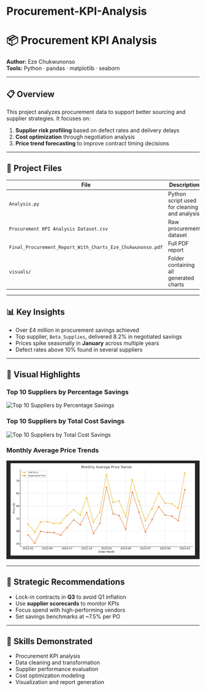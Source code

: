 # Procurement-KPI-Analysis

# 📦 Procurement KPI Analysis  
**Author:** Eze Chukwunonso  
**Tools:** Python · pandas · matplotlib · seaborn   

---

## 📋 Overview

This project analyzes procurement data to support better sourcing and supplier strategies. It focuses on:

1. **Supplier risk profiling** based on defect rates and delivery delays  
2. **Cost optimization** through negotiation analysis  
3. **Price trend forecasting** to improve contract timing decisions

---

## 📁 Project Files

| File | Description |
|------|-------------|
| `Analysis.py` | Python script used for cleaning and analysis |
| `Procurement KPI Analysis Dataset.csv` | Raw procurement dataset |
| `Final_Procurement_Report_With_Charts_Eze_Chukwunonso.pdf` | Full PDF report |
| `visuals/` | Folder containing all generated charts |

---

## 📊 Key Insights

- Over £4 million in procurement savings achieved  
- Top supplier, `Beta_Supplies`, delivered 8.2% in negotiated savings  
- Prices spike seasonally in **January** across multiple years  
- Defect rates above 10% found in several suppliers

---

## 📸 Visual Highlights

### Top 10 Suppliers by Percentage Savings  
![Top 10 Suppliers by Percentage Savings](visuals/top10_percent_savings.png)

### Top 10 Suppliers by Total Cost Savings  
![Top 10 Suppliers by Total Cost Savings](visuals/top10_total_savings.png)

### Monthly Average Price Trends  
![Monthly Average Price Trends](visuals/monthly_price_trends.png)

---

## 📌 Strategic Recommendations

- Lock-in contracts in **Q3** to avoid Q1 inflation  
- Use **supplier scorecards** to monitor KPIs  
- Focus spend with high-performing vendors  
- Set savings benchmarks at ~7.5% per PO

---

## 🧠 Skills Demonstrated

- Procurement KPI analysis  
- Data cleaning and transformation  
- Supplier performance evaluation  
- Cost optimization modeling  
- Visualization and report generation



